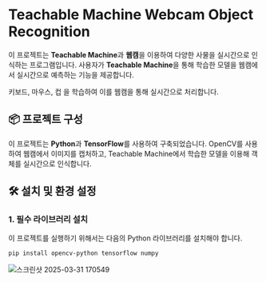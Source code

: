 # Teachable Machine Webcam Object Recognition

이 프로젝트는 **Teachable Machine**과 **웹캠**을 이용하여 다양한 사물을 실시간으로 인식하는 프로그램입니다. 
사용자가 **Teachable Machine**을 통해 학습한 모델을 웹캠에서 실시간으로 예측하는 기능을 제공합니다.

키보드, 마우스, 컵 을 학습하여 이를 웹캠을 통해 실시간으로 처리합니다.


## 📦 프로젝트 구성

이 프로젝트는 **Python**과 **TensorFlow**를 사용하여 구축되었습니다. OpenCV를 사용하여 웹캠에서 이미지를 캡처하고,
Teachable Machine에서 학습한 모델을 이용해 객체를 실시간으로 인식합니다.

## 🛠️ 설치 및 환경 설정

### 1. 필수 라이브러리 설치

이 프로젝트를 실행하기 위해서는 다음의 Python 라이브러리를 설치해야 합니다.

```bash
pip install opencv-python tensorflow numpy
```

![스크린샷 2025-03-31 170549](https://github.com/user-attachments/assets/bad5de2a-dc3a-4712-9902-d410b92919df)
